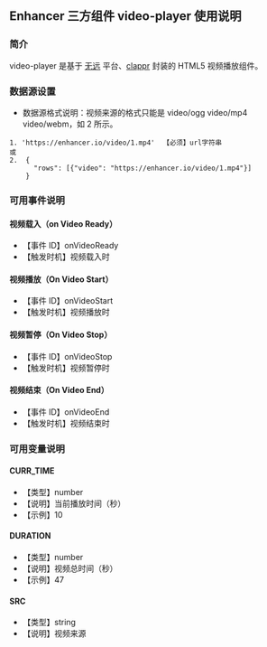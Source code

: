## Enhancer 三方组件 video-player 使用说明
### 简介
video-player 是基于 [无远][1] 平台、[clappr][2] 封装的 HTML5 视频播放组件。

### 数据源设置
- 数据源格式说明：视频来源的格式只能是 video/ogg video/mp4 video/webm，如 2 所示。
```
1. 'https://enhancer.io/video/1.mp4'  【必须】url字符串
或
2.  {
      "rows": [{"video": "https://enhancer.io/video/1.mp4"}]
    }
```

### 可用事件说明
#### 视频载入（on Video Ready）
- 【事件 ID】onVideoReady
- 【触发时机】视频载入时

#### 视频播放（On Video Start）
- 【事件 ID】onVideoStart
- 【触发时机】视频播放时

#### 视频暂停（On Video Stop）
- 【事件 ID】onVideoStop
- 【触发时机】视频暂停时

#### 视频结束（On Video End）
- 【事件 ID】onVideoEnd
- 【触发时机】视频结束时

### 可用变量说明
#### CURR_TIME
- 【类型】number
- 【说明】当前播放时间（秒）
- 【示例】10

#### DURATION
- 【类型】number
- 【说明】视频总时间（秒）
- 【示例】47

#### SRC
- 【类型】string
- 【说明】视频来源



[1]: https://wuyuan.io/
[2]: https://github.com/clappr/clappr



